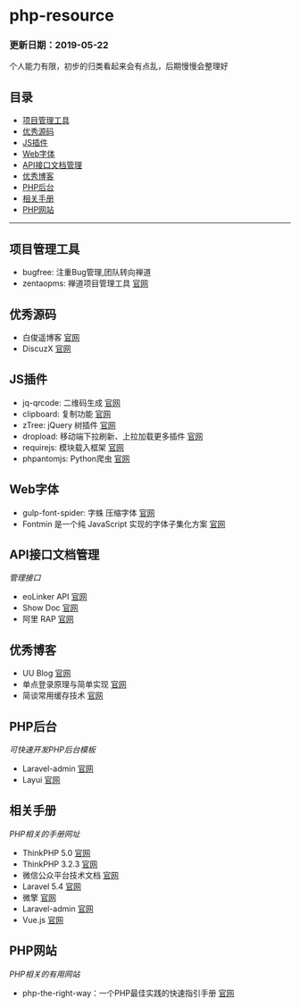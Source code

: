 # php-resource
### 更新日期：2019-05-22
个人能力有限，初步的归类看起来会有点乱，后期慢慢会整理好

## 目录
* [项目管理工具](#project-management)
* [优秀源码](#source-code)
* [JS插件](#plug-in)
* [Web字体](#font)
* [API接口文档管理](#interface)
* [优秀博客](#blog)
* [PHP后台](#phpadmin)
* [相关手册](#manual)
* [PHP网站](#phpwebsite)


------------------
## <a name="project-management"></a>项目管理工具
* bugfree: 注重Bug管理,团队转向禅道
* zentaopms: 禅道项目管理工具 [官网](https://github.com/easysoft/zentaopms)

## <a name="source-code"></a>优秀源码
* 白俊遥博客 [官网](https://gitee.com/baijunyao/thinkphp-bjyadmin)
* DiscuzX [官网](https://gitee.com/ComsenzDiscuz/DiscuzX)

## <a name="plug-in"></a>JS插件
* jq-qrcode: 二维码生成 [官网](https://github.com/jeromeetienne/jquery-qrcode)
* clipboard: 复制功能 [官网](https://github.com/zenorocha/clipboard.js)
* zTree: jQuery 树插件 [官网](https://github.com/zTree/zTree_v3)
* dropload: 移动端下拉刷新、上拉加载更多插件 [官网](https://github.com/ximan/dropload)
* requirejs: 模块载入框架 [官网](https://github.com/requirejs/requirejs)
* phpantomjs: Python爬虫 [官网](http://phantomjs.org/)

## <a name="font"></a>Web字体
* gulp-font-spider: 字蛛  压缩字体 [官网](https://github.com/aui/font-spider)
* Fontmin 是一个纯 JavaScript 实现的字体子集化方案 [官网](https://github.com/ecomfe/fontmin)

## <a name="interface"></a>API接口文档管理
_管理接口_
* eoLinker API [官网](https://github.com/eolinker/eoLinker-API-Management-System-OS-3.X)
* Show Doc [官网](https://github.com/star7th/showdoc)
* 阿里 RAP [官网](https://github.com/thx/RAP)

## <a name="blog"></a>优秀博客
* UU Blog [官网](https://uublog.com/)
* 单点登录原理与简单实现 [官网](http://www.cnblogs.com/ywlaker/p/6113927.html)
* 简谈常用缓存技术 [官网](http://blog.csdn.net/zhengwish/article/details/51497164)

## <a name="phpadmin"></a>PHP后台
_可快速开发PHP后台模板_
* Laravel-admin [官网](https://github.com/z-song/laravel-admin)
* Layui [官网](https://github.com/sentsin/layui)

## <a name="manual"></a>相关手册
_PHP相关的手册网址_

* ThinkPHP 5.0 [官网](https://www.kancloud.cn/manual/thinkphp5/118003)
* ThinkPHP 3.2.3 [官网](https://www.kancloud.cn/manual/thinkphp/1678)
* 微信公众平台技术文档 [官网](https://mp.weixin.qq.com/wiki?t=resource/res_main&id=mp1445241432)
* Laravel 5.4 [官网](https://d.laravel-china.org/docs/5.4)
* 微擎 [官网](http://s.we7.cc/index.php?c=wiki&do=view&id=1&list=19)
* Laravel-admin [官网](http://laravel-admin.org/docs/#/zh/)
* Vue.js [官网](https://cn.vuejs.org/v2/guide/)

## <a name="phpwebsite"></a>PHP网站
_PHP相关的有用网站_

* php-the-right-way：一个PHP最佳实践的快速指引手册 [官网](http://laravel-china.github.io/php-the-right-way/)

